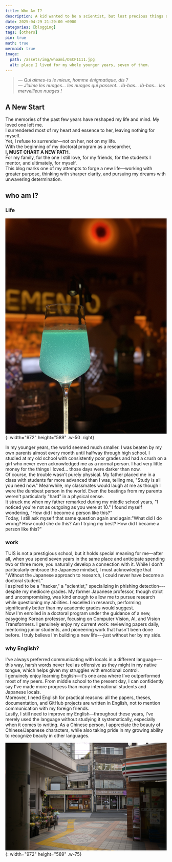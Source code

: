```yaml
---
title: Who Am I?
description: A kid wanted to be a scientist, but lost precious things on the road.
date: 2025-04-29 21:29:00 +0900
categories: [blogging]
tags: [others]
pin: true
math: true
mermaid: true
image:
  path: /assets/img/whoami/DSCF1111.jpg
  alt: place I lived for my whole younger years, seven of them.
---
```


> _— Qui aimes-tu le mieux, homme énigmatique, dis ?_  
_— J’aime les nuages… les nuages qui passent… là-bas… là-bas… les merveilleux nuages !_

## A New Start

The memories of the past few years have reshaped my life and mind. My loved one left me.  
I surrendered most of my heart and essence to her, leaving nothing for myself.  
Yet, I refuse to surrender—not on her, not on my life.  
With the beginning of my doctoral program as a researcher,  
**I, MUST CHART A NEW PATH**.  
For my family, for the one I still love, for my friends, for the students I mentor, and ultimately, for myself.  
This blog marks one of my attempts to forge a new life—working with greater purpose, thinking with sharper clarity, and pursuing my dreams with unwavering determination.

## who am I?

### Life

![bar](/assets/img/whoami/bar.png){: width="972" height="589" .w-50 .right}

In my younger years, the world seemed much smaller. I was beaten by my own parents almost every month until halfway through high school. I studied at my old school with consistently poor grades and had a crush on a girl who never even acknowledged me as a normal person. I had very little money for the things I loved... those days were darker than now.  
Of course, the trouble wasn't purely physical. My father placed me in a class with students far more advanced than I was, telling me, "Study is all you need now." Meanwhile, my classmates would laugh at me as though I were the dumbest person in the world. Even the beatings from my parents weren't particularly "hard" in a physical sense.  
It struck me when my father remarked during my middle school years, "I noticed you're not as outgoing as you were at 10." I found myself wondering, "How did I become a person like this?"  
Today, I still ask myself that same question again and again:"What did I do wrong? How could she do this? Am I trying my best? How did I became a person like this?"

### work

TUIS is not a prestigious school, but it holds special meaning for me—after all, when you spend seven years in the same place and anticipate spending two or three more, you naturally develop a connection with it. While I don't particularly embrace the Japanese mindset, I must acknowledge that "Without the Japanese approach to research, I could never have become a doctoral student."  
I aspired to be a "hacker," a "scientist," specializing in phishing detection---despite my mediocre grades. My former Japanese professor, though strict and uncompromising, was kind enough to allow me to pursue research while questioning my abilities. I excelled in research, performing significantly better than my academic grades would suggest.  
Now I'm enrolled in a doctoral program under the guidance of a new, easygoing Korean professor, focusing on Computer Vision, AI, and Vision Transformers. I genuinely enjoy my current work: reviewing papers daily, mentoring junior students, and pioneering work that hasn't been done before. I truly believe I'm building a new life---just without her by my side.

### why English?

I've always preferred communicating with locals in a different language---this way, harsh words never feel as offensive as they might in my native tongue, which helps given my struggles with emotional control.  
I genuinely enjoy learning English—it's one area where I've outperformed most of my peers. From middle school to the present day, I can confidently say I've made more progress than many international students and Japanese locals.  
Moreover, I need English for practical reasons: all the papers, theses, documentation, and GitHub projects are written in English, not to mention communication with my foreign friends.  
Lastly, I still need to improve my English—throughout these years, I've merely used the language without studying it systematically, especially when it comes to writing. As a Chinese person, I appreciate the beauty of Chinese/Japanese characters, while also taking pride in my growing ability to recognize beauty in other languages.  

![yoko](/assets/img/whoami/yokosuka.png){: width="972" height="589" .w-75}  
